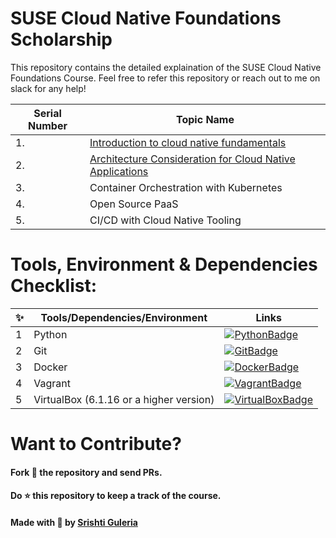 # SUSE Cloud Native Foundations Scholarship

This repository contains the detailed explaination of the SUSE Cloud Native Foundations Course. Feel free to refer this repository or reach out to me on slack for any help!

|  **Serial Number** | **Topic Name**   | 
|---|---|
| 1. |  [Introduction to cloud native fundamentals](https://github.com/sg7801/SUSE-Cloud-Native-Foundations-Scholarship/tree/main/Introduction%20to%20Cloud%20Native%20Fundamentals) |   
|  2. |  [Architecture Consideration for Cloud Native Applications](https://github.com/sg7801/SUSE-Cloud-Native-Foundations-Scholarship/tree/main/Architecture%20Consideration%20for%20Cloud%20Native%20Applications) |   
|  3. |  Container Orchestration with Kubernetes |   
|  4. | Open Source PaaS  |   
|  5. |  CI/CD with Cloud Native Tooling  |   

# Tools, Environment & Dependencies Checklist: 
✨ | Tools/Dependencies/Environment | Links
--- | --- |---|
1 | Python | [![PythonBadge](https://img.shields.io/badge/Python-3776AB?style=for-the-badge&logo=python&logoColor=white)](https://www.python.org/downloads/) 
2 | Git | [![GitBadge](https://img.shields.io/badge/Git-F05032?style=for-the-badge&logo=git&logoColor=white)](https://git-scm.com/downloads)
3 | Docker | [![DockerBadge](https://img.shields.io/badge/Docker-2CA5E0?style=for-the-badge&logo=docker&logoColor=white)](https://docs.docker.com/get-docker/)
4 | Vagrant | [![VagrantBadge](https://img.shields.io/badge/Vagrant-orange?style=for-the-badge&logo=vagrant)](https://www.vagrantup.com/downloads)
5 | VirtualBox (6.1.16 or a higher version) | [![VirtualBoxBadge](https://img.shields.io/badge/VirtualBox-blue?style=for-the-badge&logo=virtualbox)](https://www.virtualbox.org/wiki/Downloads)

# Want to Contribute?
#### Fork 🍴 the repository and send PRs.
 
#### Do :star: this repository to keep a track of the course. 
 
#### Made with 💟 by [Srishti Guleria](https://github.com/sg7801)
 
 
